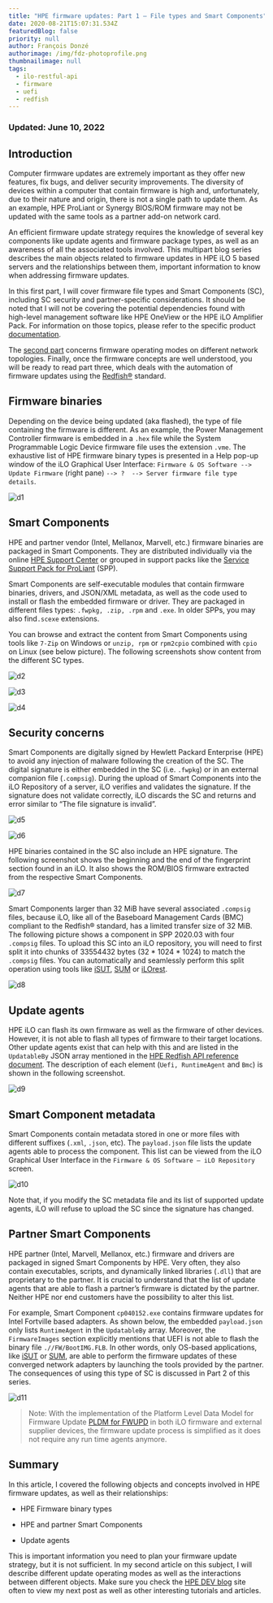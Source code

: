 ```yaml
---
title: "HPE firmware updates: Part 1 – File types and Smart Components"
date: 2020-08-21T15:07:31.534Z
featuredBlog: false
priority: null
author: François Donzé
authorimage: /img/fdz-photoprofile.png
thumbnailimage: null
tags:
  - ilo-restful-api
  - firmware
  - uefi
  - redfish
---
```

### Updated: June 10, 2022

## Introduction

Computer firmware updates are extremely important as they offer new features, fix bugs, and deliver security improvements. The diversity of devices within a computer that contain firmware is high and, unfortunately, due to their nature and origin, there is not a single path to update them. As an example, HPE ProLiant or Synergy BIOS/ROM firmware may not be updated with the same tools as a partner add-on network card.
    
An efficient firmware update strategy requires the knowledge of several key components like update agents and firmware package types, as well as an awareness of all the associated tools involved. This multipart blog series describes the main objects related to firmware updates in HPE iLO 5 based servers and the relationships between them, important information to know when addressing firmware updates.
       
In this first part, I will cover firmware file types and Smart Components (SC), including SC security and partner-specific considerations. It should be noted that I will not be covering the potential dependencies found with high-level management software like HPE OneView or the HPE iLO Amplifier Pack. For information on those topics, please refer to the specific product [documentation](http://www.hpe.com/support/hpesc).
       
The [second part](/blog/hpe-firmware-updates-part-2-interaction-in-operating-modes) concerns firmware operating modes on different network topologies. Finally, once the firmware concepts are well understood, you will be ready to read part three, which deals with the automation of firmware updates using the [Redfish®](https://redfish.dmtf.org/) standard.
             

## Firmware binaries

Depending on the device being updated (aka flashed), the type of file containing the firmware is different. As an example, the Power Management Controller firmware is embedded in a `.hex` file while the System Programmable Logic Device firmware file uses the extension `.vme`. The exhaustive list of HPE firmware binary types is presented in a Help pop-up window of the iLO Graphical User Interface: `Firmware & OS Software --> Update Firmware` (right pane) `--> ? 
 --> Server firmware file type details`.


![d1](https://hpe-developer-portal.s3.amazonaws.com/uploads/media/2020/7/d1-1598025868664.png)

## Smart Components

HPE and partner vendor (Intel, Mellanox, Marvell, etc.) firmware binaries are packaged in Smart Components. They are distributed individually via the online [HPE Support Center](https://support.hpe.com/hpesc/public/home/) or grouped in support packs like the [Service Support Pack for ProLiant](http://www.hpe.com/servers/spp) (SPP).
            
Smart Components are self-executable modules that contain firmware binaries, drivers, and JSON/XML metadata, as well as the code used to install or flash the embedded firmware or driver. They are packaged in different files types: `.fwpkg, .zip, .rpm` and `.exe`. In older SPPs, you may also find`.scexe` extensions.
    
You can browse and extract the content from Smart Components using tools like `7-Zip` on Windows or `unzip, rpm` or `rpm2cpio` combined with `cpio` on Linux (see below picture). The following screenshots show content from the different SC types.


![d2](https://hpe-developer-portal.s3.amazonaws.com/uploads/media/2020/7/d2-1598025876858.png)



![d3](https://hpe-developer-portal.s3.amazonaws.com/uploads/media/2020/7/d3-1598025882328.png)



![d4](https://hpe-developer-portal.s3.amazonaws.com/uploads/media/2020/7/d4-1598025888854.png)

## Security concerns

Smart Components are digitally signed by Hewlett Packard Enterprise (HPE) to avoid any injection of malware following the creation of the SC. The digital signature is either embedded in the SC (i.e. `.fwpkg`) or in an external companion file (`.compsig`). During the upload of Smart Components into the iLO Repository of a server, iLO verifies and validates the signature. If the signature does not validate correctly, iLO discards the SC and returns and error similar to “The file signature is invalid”.


![d5](https://hpe-developer-portal.s3.amazonaws.com/uploads/media/2020/7/d5-1598025894853.png)



![d6](https://hpe-developer-portal.s3.amazonaws.com/uploads/media/2020/7/d6-1598025903184.png)

HPE binaries contained in the SC also include an HPE signature. The following screenshot shows the beginning and the end of the fingerprint section found in an iLO. It also shows the ROM/BIOS firmware extracted from the respective Smart Components. 

![d7](https://hpe-developer-portal.s3.amazonaws.com/uploads/media/2020/7/d7-1598025910403.png)

Smart Components larger than 32 MiB have several associated `.compsig` files, because iLO, like all of the Baseboard Management Cards (BMC) compliant to the Redfish® standard, has a limited transfer size of 32 MiB. The following picture shows a component in SPP 2020.03 with four `.compsig` files. To upload this SC into an iLO repository, you will need to first split it into chunks of 33554432 bytes (32 \* 1024 \* 1024) to match the `.compsig` files. You can automatically and seamlessly perform this split operation using tools like [iSUT](https://h20195.www2.hpe.com/V2/getpdf.aspx/4AA4-6947ENW.pdf), [SUM](https://support.hpe.com/hpesc/public/docDisplay?docId=a00097903en_us) or [iLOrest](http://hpe.com/info/resttool).
      

![d8](https://hpe-developer-portal.s3.amazonaws.com/uploads/media/2020/7/d8-1598025918145.png)

## Update agents

HPE iLO can flash its own firmware as well as the firmware of other devices. However, it is not able to flash all types of firmware to their target locations. Other update agents exist that can help with this and are listed in the `UpdatableBy` JSON array mentioned in the [HPE Redfish API reference document](https://hewlettpackard.github.io/ilo-rest-api-docs/ilo5/#updatableby-array). The description of each element (`Uefi, RuntimeAgent` and `Bmc`) is shown in the following screenshot.
            

![d9](https://hpe-developer-portal.s3.amazonaws.com/uploads/media/2020/7/d9-1598025925410.png)


        
## Smart Component metadata

Smart Components contain metadata stored in one or more files with different suffixes (`.xml`, `.json`, etc). The `payload.json` file lists the update agents able to process the component. This list can be viewed from the iLO Graphical User Interface in the `Firmware & OS Software – iLO Repository` screen.
  


![d10](https://hpe-developer-portal.s3.amazonaws.com/uploads/media/2020/7/d10-1598025933118.png)

Note that, if you modify the SC metadata file and its list of supported update agents, iLO will refuse to upload the SC since the signature has changed.
         
## Partner Smart Components

HPE partner (Intel, Marvell, Mellanox, etc.) firmware and drivers are packaged in signed Smart Components by HPE. Very often, they also contain executables, scripts, and dynamically linked libraries (`.dll`) that are proprietary to the partner. It is crucial to understand that the list of update agents that are able to flash a partner’s firmware is dictated by the partner. Neither HPE nor end customers have the possibility to alter this list.
          
For example, Smart Component `cp040152.exe` contains firmware updates for Intel Fortville based adapters. As shown below, the embedded `payload.json` only lists `RuntimeAgent` in the `UpdatableBy` array. Moreover, the `FirmwareImages` section explicitly mentions that UEFI is not able to flash the binary file `.//FW/BootIMG.FLB`. In other words, only OS-based applications, like [iSUT](https://h20195.www2.hpe.com/V2/getpdf.aspx/4AA4-6947ENW.pdf) or [SUM](https://support.hpe.com/hpesc/public/docDisplay?docId=a00097903en_us), are able to perform the firmware updates of these converged network adapters by launching the tools provided by the partner. The consequences of using this type of SC is discussed in Part 2 of this series.


![d11](https://hpe-developer-portal.s3.amazonaws.com/uploads/media/2020/7/d11-1598025939128.png)

> Note: With the implementation of the Platform Level Data Model for Firmware Update [PLDM for FWUPD](/blog/benefits-of-the-platform-level-data-model-for-firmware-update-standard/) in both iLO firmware and external supplier devices, the firmware update process is simplified as it does not require any run time agents anymore.

## Summary

In this article, I covered the following objects and concepts involved in HPE firmware updates, as well as their relationships:

* HPE Firmware binary types 

* HPE and partner Smart Components 

* Update agents 
      
This is important information you need to plan your firmware update strategy, but it is not sufficient. In my second article on this subject, I will describe different update operating modes as well as the interactions between different objects. Make sure you check the [HPE DEV blog](/blog) site often to view my next post as well as other interesting tutorials and articles.
